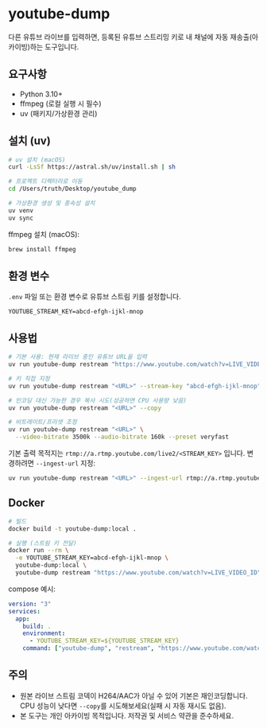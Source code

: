 # youtube-dump

다른 유튜브 라이브를 입력하면, 등록된 유튜브 스트리밍 키로 내 채널에 자동 재송출(아카이빙)하는 도구입니다.

## 요구사항
- Python 3.10+
- ffmpeg (로컬 실행 시 필수)
- uv (패키지/가상환경 관리)

## 설치 (uv)
```bash
# uv 설치 (macOS)
curl -LsSf https://astral.sh/uv/install.sh | sh

# 프로젝트 디렉터리로 이동
cd /Users/truth/Desktop/youtube_dump

# 가상환경 생성 및 종속성 설치
uv venv
uv sync
```

ffmpeg 설치 (macOS):
```bash
brew install ffmpeg
```

## 환경 변수
`.env` 파일 또는 환경 변수로 유튜브 스트림 키를 설정합니다.

```env
YOUTUBE_STREAM_KEY=abcd-efgh-ijkl-mnop
```

## 사용법
```bash
# 기본 사용: 현재 라이브 중인 유튜브 URL을 입력
uv run youtube-dump restream "https://www.youtube.com/watch?v=LIVE_VIDEO_ID"

# 키 직접 지정
uv run youtube-dump restream "<URL>" --stream-key "abcd-efgh-ijkl-mnop"

# 인코딩 대신 가능한 경우 복사 시도(성공하면 CPU 사용량 낮음)
uv run youtube-dump restream "<URL>" --copy

# 비트레이트/프리셋 조정
uv run youtube-dump restream "<URL>" \
  --video-bitrate 3500k --audio-bitrate 160k --preset veryfast
```

기본 출력 목적지는 `rtmp://a.rtmp.youtube.com/live2/<STREAM_KEY>` 입니다. 변경하려면 `--ingest-url` 지정:

```bash
uv run youtube-dump restream "<URL>" --ingest-url rtmp://a.rtmp.youtube.com/live2
```

## Docker
```bash
# 빌드
docker build -t youtube-dump:local .

# 실행 (스트림 키 전달)
docker run --rm \
  -e YOUTUBE_STREAM_KEY=abcd-efgh-ijkl-mnop \
  youtube-dump:local \
  youtube-dump restream "https://www.youtube.com/watch?v=LIVE_VIDEO_ID"
```

compose 예시:
```yaml
version: "3"
services:
  app:
    build: .
    environment:
      - YOUTUBE_STREAM_KEY=${YOUTUBE_STREAM_KEY}
    command: ["youtube-dump", "restream", "https://www.youtube.com/watch?v=LIVE_VIDEO_ID"]
```

## 주의
- 원본 라이브 스트림 코덱이 H264/AAC가 아닐 수 있어 기본은 재인코딩합니다. CPU 성능이 낮다면 `--copy`를 시도해보세요(실패 시 자동 재시도 없음).
- 본 도구는 개인 아카이빙 목적입니다. 저작권 및 서비스 약관을 준수하세요.
